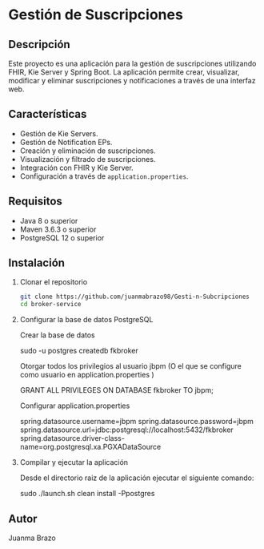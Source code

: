 # Gestión de Suscripciones

## Descripción

Este proyecto es una aplicación para la gestión de suscripciones utilizando FHIR, Kie Server y Spring Boot. La aplicación permite crear, visualizar, modificar y eliminar suscripciones y notificaciones a través de una interfaz web.

## Características

- Gestión de Kie Servers.
- Gestión de Notification EPs.
- Creación y eliminación de suscripciones.
- Visualización y filtrado de suscripciones.
- Integración con FHIR y Kie Server.
- Configuración a través de `application.properties`.

## Requisitos

- Java 8 o superior
- Maven 3.6.3 o superior
- PostgreSQL 12 o superior

## Instalación

1. Clonar el repositorio

   ```bash
   git clone https://github.com/juanmabrazo98/Gesti-n-Subcripciones
   cd broker-service

2. Configurar la base de datos PostgreSQL
   
   Crear la base de datos
   
      sudo -u postgres createdb fkbroker

   Otorgar todos los privilegios al usuario jbpm (O el que se configure como usuario en application.properties )
   
      GRANT ALL PRIVILEGES ON DATABASE fkbroker TO jbpm;

   Configurar application.properties
   
      spring.datasource.username=jbpm
      spring.datasource.password=jbpm
      spring.datasource.url=jdbc:postgresql://localhost:5432/fkbroker
      spring.datasource.driver-class-name=org.postgresql.xa.PGXADataSource

4. Compilar y ejecutar la aplicación

   Desde el directorio raiz de la aplicación ejecutar el siguiente comando:
   
      sudo ./launch.sh clean install -Ppostgres 



## Autor



Juanma Brazo 
